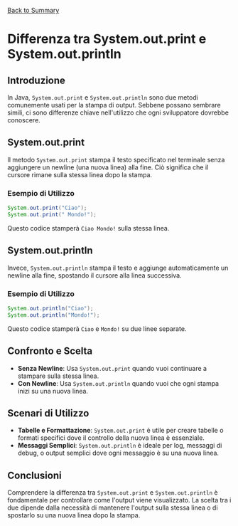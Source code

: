 [Back to Summary](../Summary.md)

# Differenza tra System.out.print e System.out.println

## Introduzione
In Java, `System.out.print` e `System.out.println` sono due metodi comunemente usati per la stampa di output. Sebbene possano sembrare simili, ci sono differenze chiave nell'utilizzo che ogni sviluppatore dovrebbe conoscere.

## System.out.print
Il metodo `System.out.print` stampa il testo specificato nel terminale senza aggiungere un newline (una nuova linea) alla fine. Ciò significa che il cursore rimane sulla stessa linea dopo la stampa.

### Esempio di Utilizzo
```java
System.out.print("Ciao");
System.out.print(" Mondo!");
```
Questo codice stamperà `Ciao Mondo!` sulla stessa linea.

## System.out.println
Invece, `System.out.println` stampa il testo e aggiunge automaticamente un newline alla fine, spostando il cursore alla linea successiva.

### Esempio di Utilizzo
```java
System.out.println("Ciao");
System.out.println("Mondo!");
```
Questo codice stamperà `Ciao` e `Mondo!` su due linee separate.

## Confronto e Scelta
- **Senza Newline**: Usa `System.out.print` quando vuoi continuare a stampare sulla stessa linea.
- **Con Newline**: Usa `System.out.println` quando vuoi che ogni stampa inizi su una nuova linea.

## Scenari di Utilizzo
- **Tabelle e Formattazione**: `System.out.print` è utile per creare tabelle o formati specifici dove il controllo della nuova linea è essenziale.
- **Messaggi Semplici**: `System.out.println` è ideale per log, messaggi di debug, o output semplici dove ogni messaggio è su una nuova linea.

## Conclusioni
Comprendere la differenza tra `System.out.print` e `System.out.println` è fondamentale per controllare come l'output viene visualizzato. La scelta tra i due dipende dalla necessità di mantenere l'output sulla stessa linea o di spostarlo su una nuova linea dopo la stampa.

